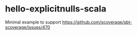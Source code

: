 # hello-explicitnulls-scala

Minimal example to support https://github.com/scoverage/sbt-scoverage/issues/470
